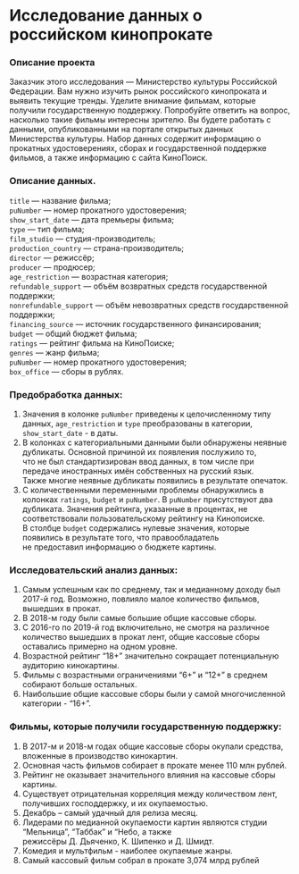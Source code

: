 # Исследование данных о российском кинопрокате

### Описание проекта   
Заказчик этого исследования — Министерство культуры Российской Федерации. 
Вам нужно изучить рынок российского кинопроката и выявить текущие тренды. Уделите внимание фильмам, которые получили государственную поддержку. Попробуйте ответить на вопрос, насколько такие фильмы интересны зрителю. 
Вы будете работать с данными, опубликованными на портале открытых данных Министерства культуры. Набор данных содержит информацию о прокатных удостоверениях, сборах и государственной поддержке фильмов, а также информацию с сайта КиноПоиск.  

### Описание данных.  
`title` — название фильма;  
`puNumber` — номер прокатного удостоверения;  
`show_start_date` — дата премьеры фильма;  
`type` — тип фильма;  
`film_studio` — студия-производитель;  
`production_country` — страна-производитель;  
`director` — режиссёр;  
`producer` — продюсер;  
`age_restriction` — возрастная категория;  
`refundable_support` — объём возвратных средств государственной поддержки;  
`nonrefundable_support` — объём невозвратных средств государственной поддержки;  
`financing_source` — источник государственного финансирования;  
`budget` — общий бюджет фильма;  
`ratings` — рейтинг фильма на КиноПоиске;  
`genres` — жанр фильма;  
`puNumber` — номер прокатного удостоверения;  
`box_office` — сборы в рублях.

### Предобработка данных:  
1. Значения в колонке `puNumber` приведены к целочисленному типу данных, `age_restriction` и `type` преобразованы в категории,  
`show_start_date` - в даты.  
2. В колонках с категориальными данными были обнаружены неявные дубликаты. Основной причиной их появления послужило то,  
что не был стандартизирован ввод данных, в том числе при передаче иностранных имён собственных на русский язык.  
Также многие неявные дубликаты появились в результате опечаток.  
3. С количественными переменными проблемы обнаружились в колонках `ratings`, `budget` и `puNumber`.
В `puNumber` присутствуют два дубликата. Значения рейтинга, указанные в процентах, не соответствовали пользовательскому рейтингу на Кинопоиске.  
В столбце `budget` содержались нулевые значения, которые появились в результате того, что правообладатель  
не предоставил информацию о бюджете картины.

### Исследовательский анализ данных:  
1. Самым успешным как по среднему, так и медианному доходу был 2017-й год. Возможно, повлияло малое количество фильмов, вышедших в прокат.
2. В 2018-м году были самые большие общие кассовые сборы.  
3. C 2016-го по 2019-й год включительно, не смотря на различное количество вышедших в прокат лент, общие кассовые сборы оставались примерно на одном уровне.  
4. Возрастной рейтинг “18+” значительно сокращает потенциальную аудиторию кинокартины.  
5. Фильмы с возрастными ограничениями “6+” и “12+” в среднем собирают больше остальных.  
6. Наибольшие общие кассовые сборы были у самой многочисленной категории - “16+”.

### Фильмы, которые получили государственную поддержку:  
1. В 2017-м и 2018-м годах общие кассовые сборы окупали средства, вложенные в производство кинокартин.
2. Основная часть фильмов собирает в прокате менее 110 млн рублей.  
3. Рейтинг не оказывает значительного влияния на кассовые сборы картины.  
4. Существует отрицательная корреляция между количеством лент, получивших господдержку, и их окупаемостью.  
5. Декабрь – самый удачный для релиза месяц.  
6. Лидерами по медианной окупаемости картин являются студии “Мельница”, “Таббак” и “Небо, а также  
режиссёры Д. Дьяченко, К. Шипенко и Д. Шмидт.  
7. Комедия и мультфильм - наиболее окупаемые жанры.  
8. Самый кассовый фильм собрал в прокате 3,074 млрд рублей  
